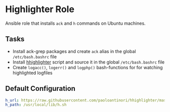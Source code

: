 # Highlighter Role
Ansible role that installs `ack` and `h` commands on Ubuntu machines.

## Tasks
* Install ack-grep packages and create `ack` alias in the global `/etc/bash.bashrc` file
* Install [hhighlighter](https://github.com/paoloantinori/hhighlighter) script and source it in the global `/etc/bash.bashrc` file
* Create `logacc()`, `logerr()` and `logphp()` bash-functions for for watching highlighted logfiles

## Default Configuration
```yaml
h_url: https://raw.githubusercontent.com/paoloantinori/hhighlighter/master/h.sh
h_path: /usr/local/lib/h.sh
```
